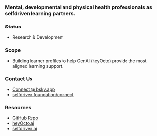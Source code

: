 ### Mental, developmental and physical health professionals as selfdriven learning partners.

### Status
- Research & Development

### Scope
- Building learner profiles to help GenAI (heyOcto) provide the most aligned learning support.

### Contact Us
- [Connect @ bsky.app](https://bsky.app/profile/markbyers.selfdriven.social)
- [selfdriven.foundation/connect](https://selfdriven.foundation/connect)

### Resources
- [GitHub Repo](https://github.com/selfdriven-foundation/selfdriven-health)
- [heyOcto.ai](https://heyocto.ai)
- [selfdriven.ai](https://selfdriven.ai)
